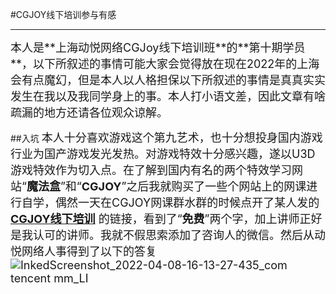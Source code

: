 #CGJOY线下培训参与有感
***  
<font size=4> 
本人是**上海动悦网络CGJoy线下培训班**的**第十期学员**，以下所叙述的事情可能大家会觉得放在现在2022年的上海会有点魔幻，但是本人以人格担保以下所叙述的事情是真真实实发生在我以及我同学身上的事。本人打小语文差，因此文章有啥疏漏的地方还请各位观众谅解。
</font> 

##入坑
<font size=4>
本人十分喜欢游戏这个第九艺术，也十分想投身国内游戏行业为国产游戏发光发热。对游戏特效十分感兴趣，遂以U3D游戏特效作为切入点。在了解到国内有名的两个特效学习网站“**魔法盒**”和“**CGJOY**”之后我就购买了一些个网站上的网课进行自学，偶然一天在CGJOY网课群水群的时候点开了某人发的 **[CGJOY线下培训](http://www.cgjoy.vip/home)** 的链接，看到了“**免费**”两个字，加上讲师正好是我认可的讲师。我就不假思索添加了咨询人的微信。然后从动悦网络人事得到了以下的答复
![InkedScreenshot_2022-04-08-16-13-27-435_com tencent mm_LI](https://user-images.githubusercontent.com/103945514/163838452-ffeceae6-96af-472b-a75c-1504572c11d7.jpg)
</font>